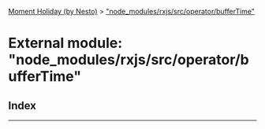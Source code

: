 [Moment Holiday (by Nesto)](../README.md) > ["node_modules/rxjs/src/operator/bufferTime"](../modules/_node_modules_rxjs_src_operator_buffertime_.md)

# External module: "node_modules/rxjs/src/operator/bufferTime"

## Index

---


